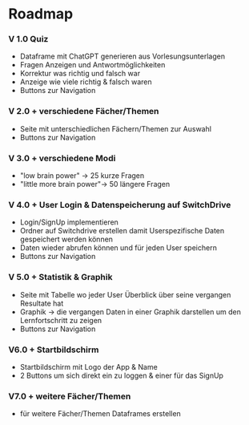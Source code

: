 # Roadmap
   
    
### V 1.0 Quiz
- Dataframe mit ChatGPT generieren aus Vorlesungsunterlagen
- Fragen Anzeigen und Antwortmöglichkeiten
- Korrektur was richtig und falsch war
- Anzeige wie viele richtig & falsch waren
- Buttons zur Navigation
    
### V 2.0 + verschiedene Fächer/Themen
- Seite mit unterschiedlichen Fächern/Themen zur Auswahl
- Buttons zur Navigation
    
### V 3.0 + verschiedene Modi
- "low brain power" -> 25 kurze Fragen
- "little more brain power"-> 50 längere Fragen
    
### V 4.0 + User Login & Datenspeicherung auf SwitchDrive
- Login/SignUp implementieren
- Ordner auf Switchdrive erstellen damit Userspezifische Daten gespeichert werden können
- Daten wieder abrufen können und für jeden User speichern
- Buttons zur Navigation
    
### V 5.0 + Statistik & Graphik
- Seite mit Tabelle wo jeder User Überblick über seine vergangen Resultate hat
- Graphik -> die vergangen Daten in einer Graphik darstellen um den Lernfortschritt zu zeigen
- Buttons zur Navigation
    
### V6.0 + Startbildschirm 
- Startbildschirm mit Logo der App & Name
- 2 Buttons um sich direkt ein zu loggen & einer für das SignUp

### V7.0 + weitere Fächer/Themen
- für weitere Fächer/Themen Dataframes erstellen
